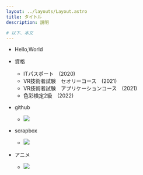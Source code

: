 ```yaml
---
layout: ../layouts/Layout.astro
title: タイトル
description: 説明

# 以下、本文
---
```


- Hello,World

- 資格
    - ITパスポート　(2020)
    - VR技術者試験　セオリーコース　(2021)
    - VR技術者試験　アプリケーションコース　(2021)
    - 色彩検定2級　(2022)
- github
    - ![](https://github-contributions-api.deno.dev/ysdzm.svg)
- scrapbox
    - ![](https://pixe.la/v1/users/dokudami/graphs/dokudamibox.svg)
- アニメ
    - ![](https://annict-profile-card.us.aldryn.io/watching/dokudami?season=all&bg_color=f2f2f2#&limit_images=3.svg)